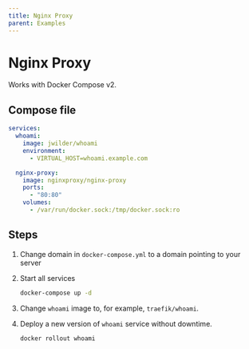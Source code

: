 ```yaml
---
title: Nginx Proxy
parent: Examples
---
```


# Nginx Proxy

Works with Docker Compose v2.

## Compose file

```yml
services:
  whoami:
    image: jwilder/whoami
    environment:
      - VIRTUAL_HOST=whoami.example.com

  nginx-proxy:
    image: nginxproxy/nginx-proxy
    ports:
      - "80:80"
    volumes:
      - /var/run/docker.sock:/tmp/docker.sock:ro
```

## Steps

1. Change domain in `docker-compose.yml` to a domain pointing to your server

2. Start all services

    ```bash
    docker-compose up -d
    ```

3. Change `whoami` image to, for example, `traefik/whoami`.

4. Deploy a new version of `whoami` service without downtime.

    ```bash
    docker rollout whoami
    ```
